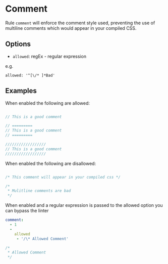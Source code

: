 # Comment

Rule `comment` will enforce the comment style used, preventing the use of multiline comments which would appear in your compiled CSS.

## Options

* `allowed`: regEx - regular expression

e.g.

`allowed: '^[\/* ]*Bad'`

## Examples

When enabled the following are allowed:

```scss

// This is a good comment

// =========
// This is a good comment
// =========

//////////////////
// This is a good comment
//////////////////
```

When enabled the following are disallowed:

```scss

/* This comment will appear in your compiled css */

/*
 * Mulitline comments are bad
 */
```

When enabled and a regular expression is passed to the allowed option you can bypass the linter

```yaml
comment:
  - 1
  -
    allowed
     - '/\* Allowed Comment'
```

```scss
/*
 * Allowed Comment
 */
```
